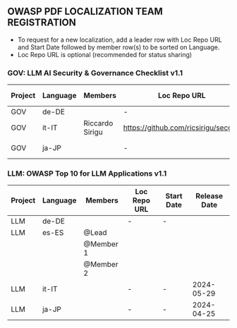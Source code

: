 ## OWASP PDF LOCALIZATION TEAM REGISTRATION

- To request for a new localization, add a leader row with Loc Repo URL and Start Date followed by member row(s) to be sorted on Language.
- Loc Repo URL is optional (recommended for status sharing)


### GOV: LLM AI Security & Governance Checklist v1.1

|Project|Language|Members         |Loc Repo URL                          |Start Date|Release Date  |
|-------|--------|----------------|--------------------------------------|----------|--------------|
|GOV    |de-DE   |                |                 -                    |    -     |              |
|GOV    |it-IT   |Riccardo Sirigu |https://github.com/ricsirigu/secgov   |2024-05-25|       -      |
|GOV    |ja-JP   |                |                 -                    |    -     |2024-04-10    |

### LLM: OWASP Top 10 for LLM Applications v1.1

|Project|Language|Members|Loc Repo URL|Start Date|Release Date  |
|-------|--------|-------|------------|----------|--------------|
|LLM    |de-DE   |       |     -      |    -     |              |
|LLM    |es-ES   |@Lead  |            |          |              |
|       |        |@Member 1  |        |          |              |
|       |        |@Member 2  |        |          |              |
|LLM    |it-IT   |       |     -      |    -     |2024-05-29    |
|LLM    |ja-JP   |       |     -      |    -     |2024-04-25    |

